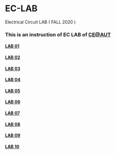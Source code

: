 # EC-LAB
Electrical Circuit LAB ( FALL 2020 )

### This is an instruction of EC LAB of [CE@AUT](https://ce.aut.ac.ir/)

#### [LAB 01](https://github.com/alinowrouzii/EC-LAB/tree/master/LAB01)

#### [LAB 02](https://github.com/alinowrouzii/EC-LAB/tree/master/LAB02)

#### [LAB 03](https://github.com/alinowrouzii/EC-LAB/tree/master/LAB03)

#### [LAB 04](https://github.com/alinowrouzii/EC-LAB/tree/master/LAB04)

#### [LAB 05](https://github.com/alinowrouzii/EC-LAB/tree/master/LAB05)

#### [LAB 06](https://github.com/alinowrouzii/EC-LAB/tree/master/LAB06)

#### [LAB 07](https://github.com/alinowrouzii/EC-LAB/tree/master/LAB07)

#### [LAB 08](https://github.com/alinowrouzii/EC-LAB/tree/master/LAB08)

#### [LAB 09](https://github.com/alinowrouzii/EC-LAB/tree/master/LAB09)

#### [LAB 10](https://github.com/alinowrouzii/EC-LAB/tree/master/LAB10)
